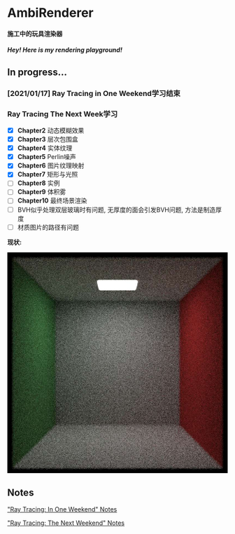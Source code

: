 ﻿# AmbiRenderer
#### 施工中的玩具渲染器

#### *Hey! Here is my rendering playground!*

## In progress...

### [2021/01/17] Ray Tracing in One Weekend学习结束

### Ray Tracing The Next Week学习

- [x] **Chapter2** 动态模糊效果
- [x] **Chapter3** 层次包围盒
- [x] **Chapter4** 实体纹理
- [x] **Chapter5** Perlin噪声
- [x] **Chapter6** 图片纹理映射
- [x] **Chapter7** 矩形与光照
- [ ] **Chapter8** 实例
- [ ] **Chapter9** 体积雾
- [ ] **Chapter10** 最终场景渲染
- [ ] BVH似乎处理双层玻璃时有问题, 无厚度的面会引发BVH问题, 方法是制造厚度
- [ ] 材质图片的路径有问题

**现状:**

![Result](./doc/Results/Ray_Tracing_The_Next_Week/Chapter7.jpg)

## Notes

["Ray Tracing: In One Weekend" Notes](./doc/Notes/Ray_Tracing_in_One_Weekend/README.md)

["Ray Tracing: The Next Weekend" Notes](./doc/Notes/Ray_Tracing_The_Next_Week/README.md)